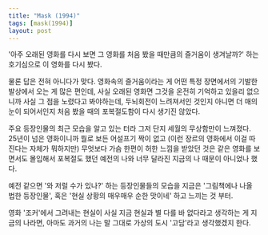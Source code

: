 ```yaml
---
title: "Mask (1994)"
tags: [mask(1994)]
layout: post
---
```


'아주 오래된 영화를 다시 보면 그 영화를 처음 봤을 때만큼의 즐거움이 생겨날까?' 하는 호기심으로 이 영화를 다시 봤다. 

물론 답은 전혀 아니다가 맞다. 영화속의 즐거움이라는 게 어떤 특정 장면에서의 기발한 발상에서 오는 게 많은 편인데, 사실 오래된 영화면 그것을 온전히 기억하고 있을리 없으니까 사실 그 점을 노렸다고 봐야하는데, 두뇌회전이 느려져서인 것인지 아니면 더 매의 눈이 되어서인지 처음 봤을 때의 포복절도함이 다시 생기진 않았다. 

주요 등장인물의 최근 모습을 알고 있는 터라 그저 단지 세월의 무상함만이 느껴졌다. 25년이 넘은 영화이니까 뭘로 보든 어설프기 짝이 없고 (이런 장르의 영화에서 이걸 따진다는 자체가 뭐하지만) 무엇보다 가슴 한편이 허한 느낌을 받았던 것은 같은 영화를 보면서도 몰입해서 포복절도 했던 예전의 나와 너무 달라진 지금의 나 때문이 아니었나 했다.

예전 같으면 '와 저럴 수가 있나?' 하는 등장인물들의 모습을 지금은 '그림책에나 나올 법한 등장인물', 혹은 '현실 상황의 매우매우 순한 맛이네' 하고 느끼는 것 부터. 

영화 '조커'에서 그려내는 현실이 사실 지금 현실과 별 다를 바 없다라고 생각하는 게 지금의 나라면, 아마도 과거의 나는 말 그대로 가상의 도시 '고담'라고 생각했겠지 한다. 